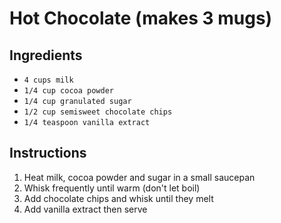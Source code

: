# Hot Chocolate (makes 3 mugs)

## Ingredients
- `4 cups milk`
- `1/4 cup cocoa powder`
- `1/4 cup granulated sugar`
- `1/2 cup semisweet chocolate chips`
- `1/4 teaspoon vanilla extract`

## Instructions
1. Heat milk, cocoa powder and sugar in a small saucepan
1. Whisk frequently until warm (don't let boil)
1. Add chocolate chips and whisk until they melt
1. Add vanilla extract then serve